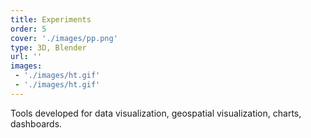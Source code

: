 ```yaml
---
title: Experiments
order: 5
cover: './images/pp.png'
type: 3D, Blender
url: ''
images: 
 - './images/ht.gif'
 - './images/ht.gif'
---
```


Tools developed for data visualization, geospatial visualization, charts, dashboards.